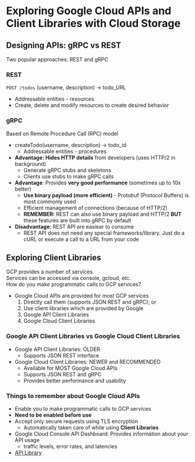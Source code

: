 # Exploring Google Cloud APIs and Client Libraries with Cloud Storage

## Designing APIs: gRPC vs REST
Two popular approaches: REST and gRPC

### REST
`POST /todos` (username, description) -> todo_URL
- Addressable entities - resources
- Create, delete and modify resources to create desired behavior

### gRPC
Based on Remote Procedure Call (RPC) model
- createTodo(username, description) -> todo_id
  - Addressable entities - procedures
- **Advantage: Hides HTTP details** from developers (uses HTTP/2 in background)
  - Generate gRPC stubs and skeletons 
  - Clients use stubs to make gRPC calls
- **Advantage**: Provides **very good performance** (sometimes up to 10x better)
  - **Use binary payload (more efficient)** - Protobuf (Protocol Buffers) is most commonly used 
  - Efficient management of connections (because of HTTP/2)
  - **REMEMBER:** REST can also use binary payload and HTTP/2 **BUT** these features are built into gRPC by default
- **Disadvantage**: REST API are easiear to consume
  - REST API does not need any special frameworks/library. Just do a cURL or execute a call to a URL from your code

## Exploring Client Libraries
GCP provides a number of services.  
Services can be accessed via console, gcloud, etc.  
How do you make programmatic calls to GCP services?
- Google Cloud APIs are provided for most GCP services
  1. Directly call them (supports JSON REST and gRPC); or
  2. Use client libraries which are provided by Google
    1. Google API Client Libraries
    2. Google Cloud Client Libraries

### Google API Client Libraries vs Google Cloud Client Libraries
- Google API Client Libraries: OLDER
  - Supports JSON REST interface
- Google Cloud Client Libraries: NEWER and RECOMMENDED
  - Available for MOST Google Cloud APIs
  - Supports JSON REST and gRPC
  - Provides better performance and usability

### Things to remember about Google Cloud APIs
- Enable you to make programmatic calls to GCP services
- **Need to be enabled before use**
- Accept only secure requests using TLS encryption
  - Automatically taken care of while using **Client Libraries**
- Google Cloud Console API Dashboard: Provides information about your API usage
  - traffic levels, error rates, and latencies
- [API Library](https://console.cloud.google.com/apis/library)

